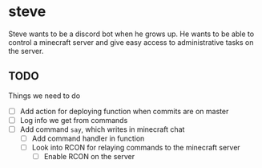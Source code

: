 # steve

Steve wants to be a discord bot when he grows up. He wants to be able to
control a minecraft server and give easy access to administrative tasks on the
server. 

## TODO

Things we need to do

- [ ] Add action for deploying function when commits are on master
- [ ] Log info we get from commands
- [ ] Add command `say`, which writes in minecraft chat
  - [ ] Add command handler in function
  - [ ] Look into RCON for relaying commands to the minecraft server
    - [ ] Enable RCON on the server
